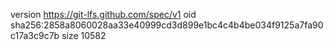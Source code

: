version https://git-lfs.github.com/spec/v1
oid sha256:2858a8060028aa33e40999cd3d899e1bc4c4b4be034f9125a7fa90c17a3c9c7b
size 10582
